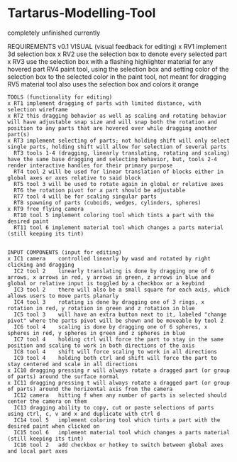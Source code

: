 # Tartarus-Modelling-Tool
completely unfinished currently

REQUIREMENTS
v0.1
	VISUAL (visual feedback for editing)
	x RV1 implement 3d selection box
	x RV2 use the selection box to denote every selected part
	x RV3 use the selection box with a flashing highlighter material for any hovered part
	  RV4 paint tool, using the selection box and setting color of the selection box to the selected color in the paint tool, not meant for dragging
	  RV5 material tool also uses the selection box and colors it orange


	TOOLS (functionality for editing)
	x RT1 implement dragging of parts with limited distance, with selection wireframe
	x RT2 this dragging behavior as well as scaling and rotating behavior will have adjustable snap size and will snap both the rotation and position to any parts that are hovered over while dragging another part(s)
	x RT3 implement selecting of parts; not holding shift will only select single parts, holding shift will allow for selection of several parts
	  RT3 tools 1-4 (dragging, linearly translating, rotating and scaling) have the same base dragging and selecting behavior, but, tools 2-4 render interactive handles for their primary purpose
	  RT4 tool 2 will be used for linear translation of blocks either in global axes or axes relative to said block
	  RT5 tool 3 will be used to rotate again in global or relative axes
	  RT6 the rotation pivot for a part should be adjustable
	  RT7 tool 4 will be for scaling singular parts
	  RT8 spawning of parts (cuboids, wedges, cylinders, spheres)
	x RT9 free flying camera
	  RT10 tool 5 implement coloring tool which tints a part with the desired paint
	  RT11 tool 6 implement material tool which changes a parts material (still keeping its tint)


	INPUT COMPONENTS (input for editing)
	x IC1 camera	controlled linearly by wasd and rotated by right clicking and dragging
	  IC2 tool 2	linearly translating is done by dragging one of 6 arrows, x arrows in red, y arrows in green, z arrows in blue and global or relative input is toggled by a checkbox or a keybind
	  IC3 tool 2	there will also be a small square for each axis, which allows users to move parts planarly
	  IC4 tool 3	rotating is done by dragging one of 3 rings, x rotation in red, y rotation in green and z rotation in blue
	  IC5 tool 3	will have an extra button next to it, labeled "change pivot" where the parts pivot will be shown and be moveable by tool 2
	  IC6 tool 4	scaling is done by dragging one of 6 spheres, x spheres in red, y spheres in green and z spheres in blue
	  IC7 tool 4	holding ctrl will force the part to stay in the same position and scaling to work in both directions of the axis
	  IC8 tool 4	shift will force scaling to work in all directions
	  IC9 tool 4	holding both ctrl and shift will force the part to stay centered and scale in all directions
	x IC10 dragging	pressing r will always rotate a dragged part (or group of parts) around the surface normal
	x IC11 dragging	pressing t will always rotate a dragged part (or group of parts) around the horizontal axis from the camera
	  IC12 camera	hitting f when any number of parts is selected should center the camera on them
	  IC13 dragging	ability to copy, cut or paste selections of parts using ctrl, c, v and x and duplicate with ctrl d
	  IC14 tool 5	implement coloring tool which tints a part with the desired paint when clicked on
	  IC15 tool 6	implement material tool which changes a parts material (still keeping its tint)
	  IC16 tool 2	add checkbox or hotkey to switch between global axes and local part axes
